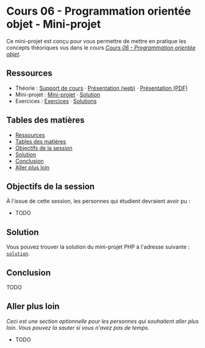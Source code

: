 # Cours 06 - Programmation orientée objet - Mini-projet

Ce mini-projet est conçu pour vous permettre de mettre en pratique les concepts
théoriques vus dans le cours
_[Cours 06 - Programmation orientée objet](../01-theorie/README.md)_.

## Ressources

- Théorie : [Support de cours](./README.md) ·
  [Présentation (web)](https://heig-vd-progserv1-course.github.io/heig-vd-progserv1-course/06-programmation-orientee-objet/01-theorie/index.html)
  ·
  [Présentation (PDF)](https://heig-vd-progserv1-course.github.io/heig-vd-progserv1-course/06-programmation-orientee-objet/01-theorie/06-programmation-orientee-objet-presentation.pdf)
- Mini-projet : [Mini-projet](../02-mini-project/README.md) ·
  [Solution](../02-mini-project/solution/)
- Exercices : [Exercices](../03-exercices/README.md) ·
  [Solutions](../03-exercices/solutions/)

## Tables des matières

- [Ressources](#ressources)
- [Tables des matières](#tables-des-matières)
- [Objectifs de la session](#objectifs-de-la-session)
- [Solution](#solution)
- [Conclusion](#conclusion)
- [Aller plus loin](#aller-plus-loin)

## Objectifs de la session

À l'issue de cette session, les personnes qui étudient devraient avoir pu :

- TODO

## Solution

Vous pouvez trouver la solution du mini-projet PHP à l'adresse suivante :
[`solution`](./solution/).

## Conclusion

TODO

## Aller plus loin

_Ceci est une section optionnelle pour les personnes qui souhaitent aller plus
loin. Vous pouvez la sauter si vous n'avez pas de temps._

- TODO

[^example]: Example, [example.com](https://example.com/), 13 mars 2025
